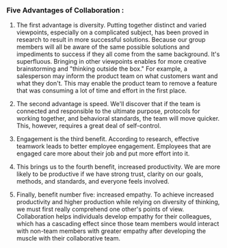 ### Five Advantages of Collaboration :

1. The first advantage is diversity. Putting together distinct and varied viewpoints, especially on a complicated subject, has been proved in research to result in more successful solutions. Because our group members will all be aware of the same possible solutions and impediments to success if they all come from the same background. It's superfluous. Bringing in other viewpoints enables for more creative brainstorming and "thinking outside the box." For example, a salesperson may inform the product team on what customers want and what they don't. This may enable the product team to remove a feature that was consuming a lot of time and effort in the first place.

2. The second advantage is speed. We'll discover that if the team is connected and responsible to the ultimate purpose, protocols for working together, and behavioral standards, the team will move quicker. This, however, requires a great deal of self-control.

3. Engagement is the third benefit. According to research, effective teamwork leads to better employee engagement. Employees that are engaged care more about their job and put more effort into it.

4. This brings us to the fourth benefit, increased productivity. We are more likely to be productive if we have strong trust, clarity on our goals, methods, and standards, and everyone feels involved. 

5. Finally, benefit number five: increased empathy. To achieve increased productivity and higher production while relying on diversity of thinking, we must first really comprehend one other's points of view. Collaboration helps individuals develop empathy for their colleagues, which has a cascading effect since those team members would interact with non-team members with greater empathy after developing the muscle with their collaborative team.
